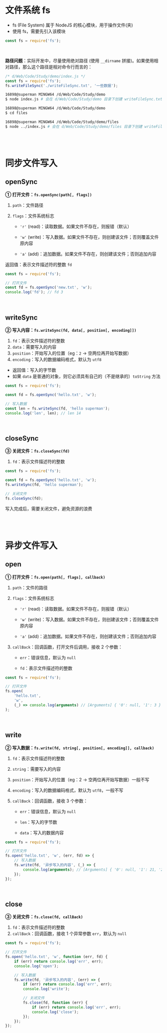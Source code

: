 # 文件系统 fs

-   fs (File System) 属于 NodeJS 的核心模块，用于操作文件(夹)
-   使用 fs，需要先引入该模块

```js
const fs = require('fs');
```

<br>

**路径问题**：实际开发中，尽量使用绝对路径 (使用 `__dirname` 拼接)。如果使用相对路径，那么这个路径是相对命令行而言的：

```js
/* d/Web/Code/Study/demo/index.js */
const fs = require('fs');
fs.writeFileSync('./writeFileSync.txt', '一些数据');
```

```bash
16898@superman MINGW64 /d/Web/Code/Study/demo
$ node index.js # 会在 d/Web/Code/Study/demo 目录下创建 writeFileSync.txt 并写入 '一些数据'

16898@superman MINGW64 /d/Web/Code/Study/demo
$ cd files

16898@superman MINGW64 /d/Web/Code/Study/demo/files
$ node ../index.js # 会在 d/Web/Code/Study/demo/files 目录下创建 writeFileSync.txt 并写入 '一些数据'
```

<br><br>

# 同步文件写入

## openSync

**① 打开文件：`fs.openSync(path[, flags])`**

1. `path`：文件路径

2. `flags`：文件系统标志

    - `'r'` (read)：读取数据。如果文件不存在，则报错（默认）

    - `'w'` (write)：写入数据。如果文件不存在，则创建该文件；否则覆盖文件原内容

    - `'a'` (add)：追加数据。如果文件不存在，则创建该文件；否则追加内容

返回值：表示文件描述符的整数 `fd`

```js
const fs = require('fs');

// 打开文件
const fd = fs.openSync('new.txt', 'w');
console.log('fd'); // fd 3
```

<br>

## writeSync

**② 写入内容：`fs.writeSync(fd, data[, position[, encoding]])`**

1. `fd`：表示文件描述符的整数
2. `data`：需要写入的内容
3. `position`：开始写入的位置（eg：`2` → 空两位再开始写数据）
4. `encoding`：写入的数据编码格式，默认为 `utf8`

-   返回值：写入的字节数
-   如果 `data` 是普通的对象，则它必须具有自己的（不是继承的）`toString` 方法

```js
const fs = require('fs');

const fd = fs.openSync('hello.txt', 'w');

// 写入数据
const len = fs.writeSync(fd, 'hello superman');
console.log('len', len); // len 14
```

<br>

## closeSync

**③ 关闭文件：`fs.closeSync(fd)`**

1. `fd`：表示文件描述符的整数

```js
const fs = require('fs');

const fd = fs.openSync('hello.txt', 'w');
fs.writeSync(fd, 'hello superman');

// 关闭文件
fs.closeSync(fd);
```

写入完成后，需要关闭文件，避免资源的浪费

<br><br>

# 异步文件写入

## open

**① 打开文件：`fs.open(path[, flags], callback)`**

1. `path`：文件的路径

2. `flags`：文件系统标志

    - `'r'` (read)：读取数据。如果文件不存在，则报错（默认）

    - `'w'` (write)：写入数据。如果文件不存在，则创建该文件；否则覆盖文件原内容

    - `'a'` (add)：追加数据。如果文件不存在，则创建该文件；否则追加内容

3. `callBack`：回调函数，打开文件后调用，接收 2 个参数：

    - `err`：错误信息，默认为 `null`

    - `fd`：表示文件描述符的整数

```js
const fs = require('fs');

// 打开文件
fs.open(
    'hello.txt',
    'w',
    (_) => console.log(arguments) // [Arguments] { '0': null, '1': 3 }
);
```

<br>

## write

**② 写入数据：`fs.write(fd, string[, position[, encoding]], callback)`**

1. `fd`：表示文件描述符的整数

2. `string`：需要写入的内容

3. `position`：开始写入的位置（eg：2 → 空两位再开始写数据）一般不写

4. `encoding`：写入的数据编码格式，默认为 `utf8`，一般不写

5. `callBack`：回调函数，接收 3 个参数：

    - `err`：错误信息，默认为 `null`

    - `len`：写入的字节数

    - `data`：写入的数据内容

```js
const fs = require('fs');

// 打开文件
fs.open('hello.txt', 'w', (err, fd) => {
    // 写入数据
    fs.write(fd, '异步写入的内容', (_) => {
        console.log(arguments); // [Arguments] { '0': null, '1': 21, '2': '异步写入的内容' }
    });
});
```

<br>

## close

**③ 关闭文件：`fs.close(fd, callBack)`**

1. `fd`：表示文件描述符的整数
2. `callBack`：回调函数，接收 1 个异常参数 `err`，默认为 `null`

```js
const fs = require('fs');

// 打开文件
fs.open('hello.txt', 'w', function (err, fd) {
    if (err) return console.log('err', err);
    console.log('open');

    // 写入数据
    fs.write(fd, '异步写入的内容', (err) => {
        if (err) return console.log('err', err);
        console.log('write');

        // 关闭文件
        fs.close(fd, function (err) {
            if (err) return console.log('err', err);
            console.log('close');
        });
    });
});
```

<br>
